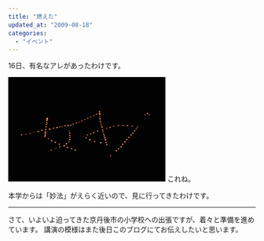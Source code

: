 ```yaml
---
title: "燃えた"
updated_at: "2009-08-18"
categories: 
  - "イベント"
---
```


16日、有名なアレがあったわけです。

![CIMG08152.jpg](images/CIMG08152-thumbnail2.jpg) これね。

本学からは「妙法」がえらく近いので、見に行ってきたわけです。

* * *

さて、いよいよ迫ってきた京丹後市の小学校への出張ですが、着々と準備を進めています。 講演の模様はまた後日このブログにてお伝えしたいと思います。
